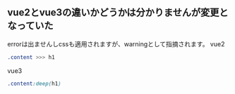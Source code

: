 ## vue2とvue3の違いかどうかは分かりませんが変更となっていた
errorは出ませんしcssも適用されますが、warningとして指摘されます。
vue2
```css
.content >>> h1
```
vue3
```css
.content:deep(h1)
```